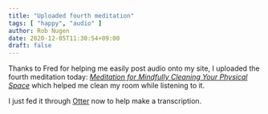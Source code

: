 ```yaml
---
title: "Uploaded fourth meditation"
tags: [ "happy", "audio" ]
author: Rob Nugen
date: 2020-12-05T11:30:54+09:00
draft: false
---
```


Thanks to Fred for helping me easily post audio onto my site, I
uploaded the fourth meditation today: *[Meditation for Mindfully Cleaning Your Physical Space](/blog/2020/12/05/meditation-for-mindfully-cleaning-your-physical-space/)*
which helped me clean my room while listening to it.

I just fed it through [Otter](https://otter.ai) now to help make a transcription.

